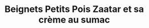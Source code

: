 ---
uuid: 72b7cd7f-5671-438d-a942-2d78f3c9d90d
title: Beignets Petits Pois Zaatar et sa crème au sumac
draft: false
layout: recettes
type: plat
categories:
  - Bouchées salées
auteur: ""
regime:
  - vegetarien
  - sans-gluten
cuisson: Oui
temperature: Chaud
plate: 170
quantite_desc: Version vegan inclue dans les quantités..
check: Oui
checkAlwaysOk: false
ingredients:
  legumes:
    - title: Citron non traité
      quantite: 1.7
      unit: Kg
      commentaire: Zeste pour la sauce, tranche pour la déco
    - title: Citron confit
      quantite: 3.4
      unit: Kg
    - title: Petits pois surgelés
      quantite: 3.4
      unit: Kg
    - title: Epinard
      quantite: 1.7
      unit: Kg
  frais:
    - title: Crème fraîche épaisse entière
      quantite: 3.4
      unit: Kg
      commentaire: pour la sauce
    - title: Ricotta
      quantite: 1.19
      unit: Kg
  lof:
    - title: Farine de pois chiche
      quantite: 260
      unit: grammes
      commentaire: pour la version vegan
    - title: Crème soja
      quantite: 850
      unit: ml
      commentaire: pour la sauce vegan
    - title: Fécule de maïs (Maïzena)
      quantite: 680
      unit: grammes
    - title: Oeuf
      quantite: 41
      unit: unité
  epices:
    - title: Cumin (graines)
      quantite: 85
      unit: grammes
    - title: Sumac
      quantite: 51
      unit: grammes
      commentaire: à convenance, pour la sauce
    - title: Persil frais
      quantite: 3.4
      unit: bottes
    - title: Anis vert en poudre
      quantite: 17
      unit: grammes
    - title: Cardamone en poudre
      quantite: 25.5
      unit: grammes
    - title: Persil frais
      quantite: 3.4
      unit: bottes
    - title: Piment en flocons
      quantite: 25.5
      unit: grammes
    - title: Menthe
      quantite: 3.4
      unit: bottes
    - title: Curcuma moulu
      quantite: 17
      unit: grammes
    - title: Paprika
      quantite: 17
      unit: grammes
    - title: graine de coriandre
      quantite: 170
      unit: grammes
    - title: Zaatar (zathar)
      quantite: 680
      unit: grammes
  sucres: []
materiel:
  - Four
preparation: >-
  *Faire à part, une portion pour la version **vegan**, où l'oeuf et la maizena
  sont remplacé par de la farine de pois chiche*


  **Sauce** : Récupérer l'intérieur des citrons confits, les mixer ( pas forcément tout mettre, faire au gout). Prendre les zestes des citrons déco. Mélanger à tous les restes des ingrédients de la sauce. Hop c'est plié




  **Beignets**


  * Dans de l'eau salée bouillante, blanchir les épinards ( jusqu'à ce qu'il flétrisse - pas long). Les mettre dans l'eau froide, les essorer sur du sopalin. Puis les hacher.

  * Mixer les petits pois une fois décongelés.

  * Rajouter les autres ingredients et mixer le tout .




  * Mettre le four à 180°C - thermostat 6

  * Dans un poele, 1 bonne  cà s de pate dans l'huile pour 1 beignets.Frire 3 - 4 minutes de chaque coté.

  * Les mettre sur papier absorbant. 




  * Au moment du service mettre 4-5min les beignets au four.

  * Au service rajouter sauce et une rondelle de citrons
publishDate: 2024-05-23T14:10:00.000Z
---
